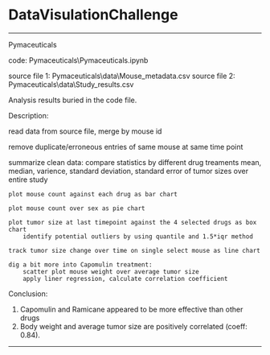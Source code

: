 # DataVisulationChallenge

______________________________________________________________________
Pymaceuticals

code: Pymaceuticals\Pymaceuticals.ipynb

source file 1: Pymaceuticals\data\Mouse_metadata.csv
source file 2: Pymaceuticals\data\Study_results.csv

Analysis results buried in the code file.

Description:

read data from source file, merge by mouse id

remove duplicate/erroneous entries of same mouse at same time point

summarize clean data:
    compare statistics by different drug treaments
        mean, median, varience, standard deviation, standard error of tumor sizes over entire study

    plot mouse count against each drug as bar chart

    plot mouse count over sex as pie chart

    plot tumor size at last timepoint against the 4 selected drugs as box chart
        identify potential outliers by using quantile and 1.5*iqr method

    track tumor size change over time on single select mouse as line chart

    dig a bit more into Capomulin treatment:    
        scatter plot mouse weight over average tumor size 
        apply liner regression, calculate correlation coefficient

   
Conclusion:
1. Capomulin and Ramicane appeared to be more effective than other drugs
2. Body weight and average tumor size are positively correlated (coeff: 0.84).

______________________________________________________________________

